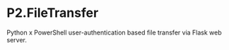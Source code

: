 # P2.FileTransfer
Python x PowerShell user-authentication based file transfer via Flask web server.
